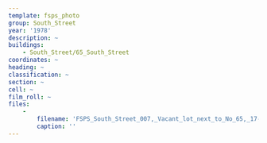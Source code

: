 ```yaml
---
template: fsps_photo
group: South_Street
year: '1978'
description: ~
buildings:
    - South_Street/65_South_Street
coordinates: ~
heading: ~
classification: ~
section: ~
cell: ~
film_roll: ~
files:
    -
        filename: 'FSPS_South_Street_007,_Vacant_lot_next_to_No_65,_17-1-P,_1978.png'
        caption: ''
---
```

